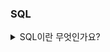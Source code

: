 ### SQL
<details>
  <summary>SQL이란 무엇인가요?</summary>
  <h5> 초안 </h5> 
    sql은 관계형 데이터베이스를 조작, 관리하기 위해 사용하는 언어입니다.
    주요 유형으로 DML, DCL, DDL이 있습니다.
  <h5> chatgpt </h5> 
    SQL은 구조적 쿼리 언어(Structured Query Language)를 나타냅니다. 관계형 데이터베이스를 관리하고 조작하는 데 사용되는 도메인별 언어입니다.
</details>
